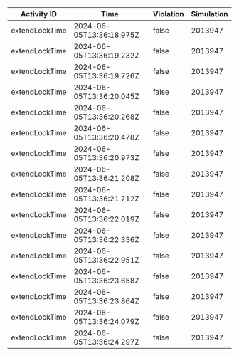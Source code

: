 | Activity ID | Time | Violation | Simulation |
| --- | --- | --- | --- |
| extendLockTime | 2024-06-05T13:36:18.975Z | false | 2013947 |
| extendLockTime | 2024-06-05T13:36:19.232Z | false | 2013947 |
| extendLockTime | 2024-06-05T13:36:19.726Z | false | 2013947 |
| extendLockTime | 2024-06-05T13:36:20.045Z | false | 2013947 |
| extendLockTime | 2024-06-05T13:36:20.268Z | false | 2013947 |
| extendLockTime | 2024-06-05T13:36:20.478Z | false | 2013947 |
| extendLockTime | 2024-06-05T13:36:20.973Z | false | 2013947 |
| extendLockTime | 2024-06-05T13:36:21.208Z | false | 2013947 |
| extendLockTime | 2024-06-05T13:36:21.712Z | false | 2013947 |
| extendLockTime | 2024-06-05T13:36:22.019Z | false | 2013947 |
| extendLockTime | 2024-06-05T13:36:22.336Z | false | 2013947 |
| extendLockTime | 2024-06-05T13:36:22.951Z | false | 2013947 |
| extendLockTime | 2024-06-05T13:36:23.658Z | false | 2013947 |
| extendLockTime | 2024-06-05T13:36:23.864Z | false | 2013947 |
| extendLockTime | 2024-06-05T13:36:24.079Z | false | 2013947 |
| extendLockTime | 2024-06-05T13:36:24.297Z | false | 2013947 |